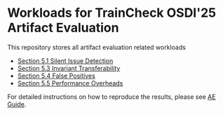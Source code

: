# Workloads for TrainCheck OSDI'25 Artifact Evaluation

This repository stores all artifact evaluation related workloads

- [Section 5.1 Silent Issue Detection](./silent-issue-detection/)
- [Section 5.3 Invariant Transferability](./transferability/)
- [Section 5.4 False Positives](./fp_rate/)
- [Section 5.5 Performance Overheads](./performance_overhead/)


For detailed instructions on how to reproduce the results, please see [AE Guide](https://github.com/OrderLab/TrainCheck/blob/main/docs/ae.md).